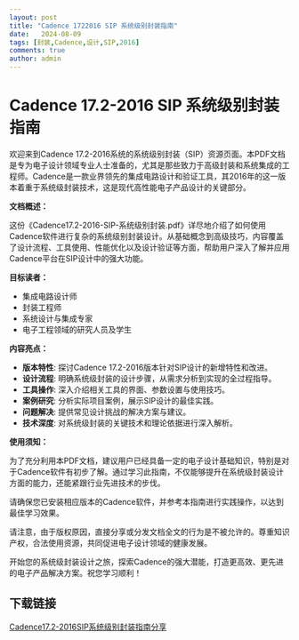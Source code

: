 ```yaml
---
layout: post
title: "Cadence 1722016 SIP 系统级别封装指南"
date:   2024-08-09
tags: [封装,Cadence,设计,SIP,2016]
comments: true
author: admin
---
```

# Cadence 17.2-2016 SIP 系统级别封装指南

欢迎来到Cadence 17.2-2016系统的系统级别封装（SIP）资源页面。本PDF文档是专为电子设计领域专业人士准备的，尤其是那些致力于高级封装和系统集成的工程师。Cadence是一款业界领先的集成电路设计和验证工具，其2016年的这一版本着重于系统级封装技术，这是现代高性能电子产品设计的关键部分。

**文档概述：**

这份《Cadence17.2-2016-SIP-系统级别封装.pdf》详尽地介绍了如何使用Cadence软件进行复杂的系统级别封装设计。从基础概念到高级技巧，内容覆盖了设计流程、工具使用、性能优化以及设计验证等方面，帮助用户深入了解并应用Cadence平台在SIP设计中的强大功能。

**目标读者：**

- 集成电路设计师
- 封装工程师
- 系统设计与集成专家
- 电子工程领域的研究人员及学生

**内容亮点：**

- **版本特性**: 探讨Cadence 17.2-2016版本针对SIP设计的新增特性和改进。
- **设计流程**: 明确系统级封装的设计步骤，从需求分析到实现的全过程指导。
- **工具操作**: 深入介绍相关工具的界面、参数设置与使用技巧。
- **案例研究**: 分析实际项目案例，展示SIP设计的最佳实践。
- **问题解决**: 提供常见设计挑战的解决方案与建议。
- **技术深度**: 对系统级封装的关键技术和理论依据进行深入解析。

**使用须知：**

为了充分利用本PDF文档，建议用户已经具备一定的电子设计基础知识，特别是对于Cadence软件有初步了解。通过学习此指南，不仅能够提升在系统级封装设计方面的能力，还能紧跟行业先进技术的步伐。

请确保您已安装相应版本的Cadence软件，并参考本指南进行实践操作，以达到最佳学习效果。

请注意，由于版权原因，直接分享或分发文档全文的行为是不被允许的。尊重知识产权，合法使用资源，共同促进电子设计领域的健康发展。

开始您的系统级封装设计之旅，探索Cadence的强大潜能，打造更高效、更先进的电子产品解决方案。祝您学习顺利！

## 下载链接

[Cadence17.2-2016SIP系统级别封装指南分享](https://pan.quark.cn/s/26b9712744bd)